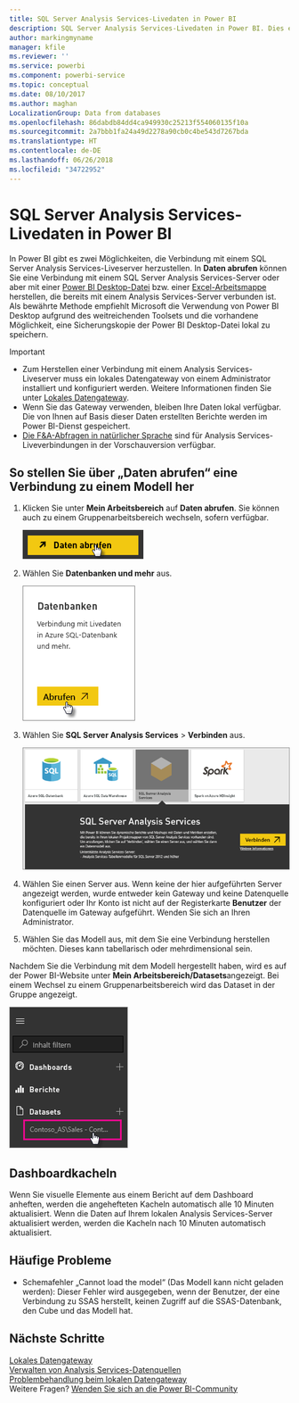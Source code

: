 ```yaml
---
title: SQL Server Analysis Services-Livedaten in Power BI
description: SQL Server Analysis Services-Livedaten in Power BI. Dies erfolgt über eine Datenquelle, die für ein Enterprise-Gateway konfiguriert wurde.
author: markingmyname
manager: kfile
ms.reviewer: ''
ms.service: powerbi
ms.component: powerbi-service
ms.topic: conceptual
ms.date: 08/10/2017
ms.author: maghan
LocalizationGroup: Data from databases
ms.openlocfilehash: 86dabdb84dd4ca949930c25213f554060135f10a
ms.sourcegitcommit: 2a7bbb1fa24a49d2278a90cb0c4be543d7267bda
ms.translationtype: HT
ms.contentlocale: de-DE
ms.lasthandoff: 06/26/2018
ms.locfileid: "34722952"
---
```

# <a name="sql-server-analysis-services-live-data-in-power-bi"></a>SQL Server Analysis Services-Livedaten in Power BI
In Power BI gibt es zwei Möglichkeiten, die Verbindung mit einem SQL Server Analysis Services-Liveserver herzustellen. In **Daten abrufen** können Sie eine Verbindung mit einem SQL Server Analysis Services-Server oder aber mit einer [Power BI Desktop-Datei](service-desktop-files.md) bzw. einer [Excel-Arbeitsmappe](service-excel-workbook-files.md) herstellen, die bereits mit einem Analysis Services-Server verbunden ist. Als bewährte Methode empfiehlt Microsoft die Verwendung von Power BI Desktop aufgrund des weitreichenden Toolsets und die vorhandene Möglichkeit, eine Sicherungskopie der Power BI Desktop-Datei lokal zu speichern.

 >[!IMPORTANT]
 >* Zum Herstellen einer Verbindung mit einem Analysis Services-Liveserver muss ein lokales Datengateway von einem Administrator installiert und konfiguriert werden. Weitere Informationen finden Sie unter [Lokales Datengateway](service-gateway-onprem.md).
 >* Wenn Sie das Gateway verwenden, bleiben Ihre Daten lokal verfügbar.  Die von Ihnen auf Basis dieser Daten erstellten Berichte werden im Power BI-Dienst gespeichert. 
 >* [Die F&A-Abfragen in natürlicher Sprache](service-q-and-a-direct-query.md) sind für Analysis Services-Liveverbindungen in der Vorschauversion verfügbar.

## <a name="to-connect-to-a-model-from-get-data"></a>So stellen Sie über „Daten abrufen“ eine Verbindung zu einem Modell her
1. Klicken Sie unter **Mein Arbeitsbereich** auf **Daten abrufen**. Sie können auch zu einem Gruppenarbeitsbereich wechseln, sofern verfügbar.
   
   ![](media/sql-server-analysis-services-tabular-data/connecttoas_getdatabutton.png)
2. Wählen Sie **Datenbanken und mehr** aus.
   
   ![](media/sql-server-analysis-services-tabular-data/connecttoas_getdata_1.png)
3. Wählen Sie **SQL Server Analysis Services** > **Verbinden** aus. 
   
   ![](media/sql-server-analysis-services-tabular-data/connecttoas_getdata_2.png)
4. Wählen Sie einen Server aus. Wenn keine der hier aufgeführten Server angezeigt werden, wurde entweder kein Gateway und keine Datenquelle konfiguriert oder Ihr Konto ist nicht auf der Registerkarte **Benutzer** der Datenquelle im Gateway aufgeführt. Wenden Sie sich an Ihren Administrator.
5. Wählen Sie das Modell aus, mit dem Sie eine Verbindung herstellen möchten. Dieses kann tabellarisch oder mehrdimensional sein.

Nachdem Sie die Verbindung mit dem Modell hergestellt haben, wird es auf der Power BI-Website unter **Mein Arbeitsbereich/Datasets**angezeigt. Bei einem Wechsel zu einem Gruppenarbeitsbereich wird das Dataset in der Gruppe angezeigt.

![](media/sql-server-analysis-services-tabular-data/connecttoas_dataset_5.png)

## <a name="dashboard-tiles"></a>Dashboardkacheln
Wenn Sie visuelle Elemente aus einem Bericht auf dem Dashboard anheften, werden die angehefteten Kacheln automatisch alle 10 Minuten aktualisiert. Wenn die Daten auf Ihrem lokalen Analysis Services-Server aktualisiert werden, werden die Kacheln nach 10 Minuten automatisch aktualisiert.

## <a name="common-issues"></a>Häufige Probleme

* Schemafehler „Cannot load the model“ (Das Modell kann nicht geladen werden): Dieser Fehler wird ausgegeben, wenn der Benutzer, der eine Verbindung zu SSAS herstellt, keinen Zugriff auf die SSAS-Datenbank, den Cube und das Modell hat.

## <a name="next-steps"></a>Nächste Schritte
[Lokales Datengateway](service-gateway-onprem.md)  
[Verwalten von Analysis Services-Datenquellen](service-gateway-enterprise-manage-ssas.md)  
[Problembehandlung beim lokalen Datengateway](service-gateway-onprem-tshoot.md)  
Weitere Fragen? [Wenden Sie sich an die Power BI-Community](http://community.powerbi.com/)